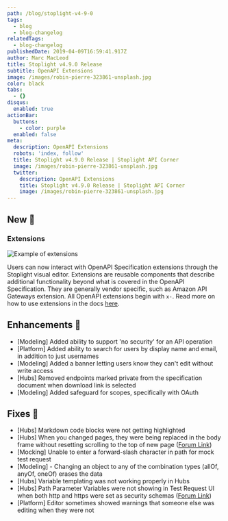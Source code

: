 ```yaml
---
path: /blog/stoplight-v4-9-0
tags:
  - blog
  - blog-changelog
relatedTags:
  - blog-changelog
publishedDate: 2019-04-09T16:59:41.917Z
author: Marc MacLeod
title: Stoplight v4.9.0 Release
subtitle: OpenAPI Extensions
image: /images/robin-pierre-323861-unsplash.jpg
color: black
tabs:
  - {}
disqus:
  enabled: true
actionBar:
  buttons:
    - color: purple
  enabled: false
meta:
  description: OpenAPI Extensions
  robots: 'index, follow'
  title: Stoplight v4.9.0 Release | Stoplight API Corner
  image: /images/robin-pierre-323861-unsplash.jpg
  twitter:
    description: OpenAPI Extensions
    title: Stoplight v4.9.0 Release | Stoplight API Corner
    image: /images/robin-pierre-323861-unsplash.jpg
---
```

## New 🚀

### Extensions

![Example of extensions](/images/extensions.png)

Users can now interact with OpenAPI Specification extensions through the Stoplight visual editor. Extensions are reusable components that describe additional functionality beyond what is covered in the OpenAPI Specification. They are generally vendor specific, such as Amazon API Gateways extension. All OpenAPI extensions begin with `x-`. Read more on how to use extensions in the docs [here](https://docs.stoplight.io/modeling/modeling-with-openapi/openapi-extensions).

## Enhancements 💪

* \[Modeling] Added ability to support 'no security' for an API operation
* \[Platform] Added ability to search for users by display name and email, in addition to just usernames
* \[Modeling] Added a banner letting users know they can't edit without write access
* \[Hubs] Removed endpoints marked private from the specification document when download link is selected
* \[Modeling] Added safeguard for scopes, specifically with OAuth

## Fixes 🔧

* \[Hubs] Markdown code blocks were not getting highlighted
* \[Hubs] When you changed pages, they were being replaced in the body frame without resetting scrolling to the top of new page ([Forum Link](https://community.stoplight.io/t/pages-open-in-weird-spots]))
* \[Mocking] Unable to enter a forward-slash character in path for mock test request
* \[Modeling] - Changing an object to any of the combination types (allOf, anyOf, oneOf) erases the data
* \[Hubs] Variable templating was not working properly in Hubs
* \[Hubs] Path Parameter Variables were not showing in Test Request UI when both http and https were set as security schemas ([Forum Link](https://community.stoplight.io/t/variables-missing-from-code-generator-forms))
* \[Platform] Editor sometimes showed warnings that someone else was editing when they were not
